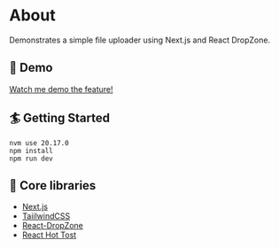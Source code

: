# About
Demonstrates a simple file uploader using Next.js and React DropZone.

## 🚀 Demo
[Watch me demo the feature!](https://www.loom.com/share/c57b6054f27a426e9e4e0f49162cf008?sid=4156cef9-bf5c-4893-8faa-e71903c457d1)

## 🏄 Getting Started
```
nvm use 20.17.0
npm install
npm run dev
```

## 🔧 Core libraries
- [Next.js](https://nextjs.org/)
- [TaiilwindCSS](https://tailwindcss.com/)
- [React-DropZone](https://react-dropzone.js.org/)
- [React Hot Tost](https://react-hot-toast.com/)
